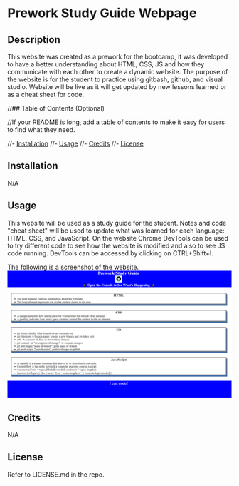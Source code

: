 # Prework Study Guide Webpage

## Description

This website was created as a prework for the bootcamp, it was developed to have a better understanding about HTML, CSS, JS and how they communicate with each other
to create a dynamic website. The purpose of the website is for the student to practice using gitbash, github, and visual studio. Website will be live as it will get updated 
by new lessons learned or as a cheat sheet for code.

//## Table of Contents (Optional)

//If your README is long, add a table of contents to make it easy for users to find what they need.

//- [Installation](#installation)
//- [Usage](#usage)
//- [Credits](#credits)
//- [License](#license)

## Installation

N/A

## Usage

This website will be used as a study guide for the student. Notes and code "cheat sheet" will be used to update what was learned for each language: HTML, CSS, and JavaScript. On the website Chrome DevTools can be used to try different code to see how the website is modified and also to see JS code running. DevTools can be accessed by clicking on CTRL+Shift+I. 

The following is a screenshot of the website.
![alt text](assets/images/website_screen_shot.png)

## Credits

N/A

## License

Refer to LICENSE.md in the repo.
